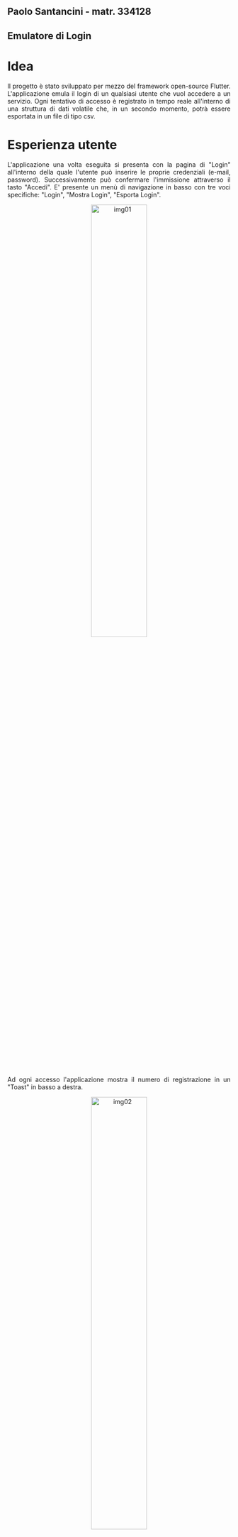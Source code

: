 ## Paolo Santancini - matr. 334128
## Emulatore di Login


# Idea
<div align="justify">
Il progetto è stato sviluppato per mezzo del framework open-source Flutter. L'applicazione emula il login di un qualsiasi utente che vuol accedere a un servizio. Ogni tentativo di accesso è registrato in tempo reale all'interno di una struttura di dati volatile che, in un secondo momento, potrà essere esportata in un file di tipo csv.
</div>

# Esperienza utente
<div align="justify">
L'applicazione una volta eseguita si presenta con la pagina di "Login" all'interno della quale l'utente può inserire le proprie credenziali (e-mail, password). Successivamente può confermare l'immissione attraverso il tasto "Accedi". E' presente un menù di navigazione in basso con tre voci specifiche: "Login", "Mostra Login", "Esporta Login".

<p align=center><img width="50%" alt="img01" src="https://github.com/user-attachments/assets/01beb8d6-131a-4035-abfb-3400297aca17" /></p>

Ad ogni accesso l'applicazione mostra il numero di registrazione in un "Toast" in basso a destra.

<p align=center><img width="50%" alt="img02" src="https://github.com/user-attachments/assets/22b3d0f1-0af5-4c50-b58c-853d3ffd94f6" /></p>

Selezionando la voce di menù "Mostra Login" il sistema elenca tutti gli accessi effettuati fino a quel momento.

<p align=center><img width="50%" alt="img03" src="https://github.com/user-attachments/assets/c6b6e03b-0819-4c51-8d75-58ddd41e56d1" /></p>

Selezionando la voce di menù "Esporta Login" il sistema elabora un file csv e lo scarica all'interno della cartella predefinita dal sistema operativo in utilizzo (in genere "Download").

<p align=center><img width="50%" alt="img04" src="https://github.com/user-attachments/assets/2d811a4a-92c7-40f7-adb1-fb4a77a3d936" /></p>
</div>

# Tecnologia
<div align="justify">
In fase implementativa sono state utilizzare le seguenti librerie:

| Libreria | Descrizione |
| -------- | ----------- |
| material | Sistema di design sviluppato da Google |
| file_saver | Permette di salvare file nei dispositivi in uso |
| http | Permette di inviare richieste http (get, post ...). Utile per interfacciamento con API |
| fluttertoast | Messaggi "Toast" (notifiche) |
| csv | Legge e scrive file strutturati in formato csv |
| flutter_spinkit | "Loading spinners", animazioni di caricamento |
| crypto | Crittografia |

</div>
